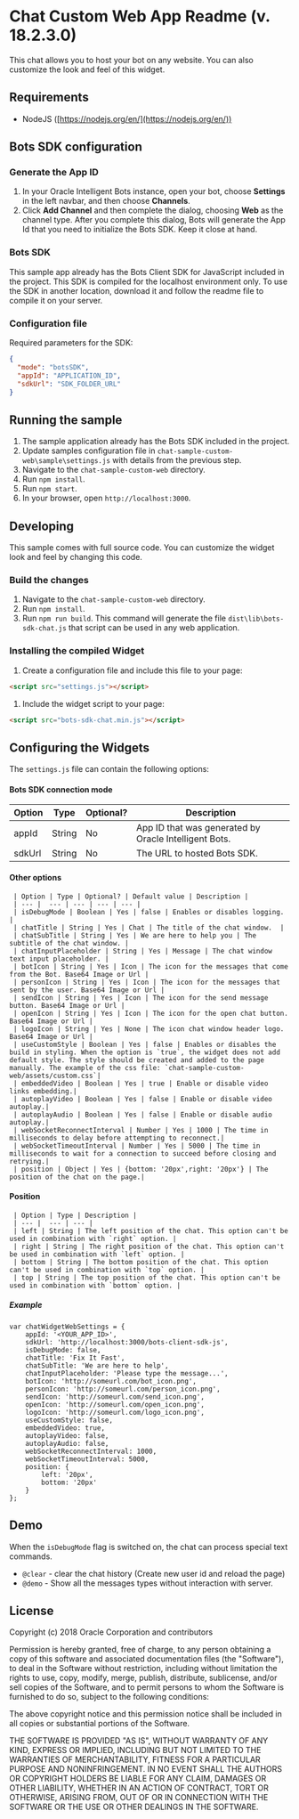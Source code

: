 # Chat Custom Web App Readme (v. 18.2.3.0)

This chat allows you to host your bot on any website. You can also customize the look and feel of this widget.
## Requirements
- NodeJS ([https://nodejs.org/en/](https://nodejs.org/en/))
## Bots SDK configuration
### Generate the App ID
1. In your Oracle Intelligent Bots instance, open your bot, choose **Settings** in the left navbar, and then choose **Channels**.
1. Click **Add Channel** and then complete the dialog, choosing **Web** as the channel type. After you complete this dialog, Bots will generate the App Id that you need to initialize the Bots SDK. Keep it close at hand.
### Bots SDK
This sample app already has the Bots Client SDK for JavaScript included in the project. This SDK is compiled for the localhost environment only.
To use the SDK in another location, download it and  follow the readme file to compile it on your server.

### Configuration file
Required parameters for the SDK:
```json
{
  "mode": "botsSDK",
  "appId": "APPLICATION_ID",
  "sdkUrl": "SDK_FOLDER_URL"
}
```

## Running the sample
1. The sample application already has the Bots SDK included in the project.
1. Update samples configuration file in `chat-sample-custom-web\sample\settings.js` with details from the previous step.
1. Navigate to the `chat-sample-custom-web` directory.
1. Run `npm install`.
1. Run `npm start`.
1. In your browser, open `http://localhost:3000`.

## Developing
This sample comes with full source code. You can customize the widget look and feel by changing this code.
### Build the changes
1. Navigate to the `chat-sample-custom-web` directory.
1. Run `npm install`.
1. Run `npm run build`. This command will generate the file `dist\lib\bots-sdk-chat.js` that script can be used in any web application.

### Installing the compiled Widget
1. Create a configuration file and include this file to your page:
```html
<script src="settings.js"></script>
```

1. Include the widget script to your page:
```html
<script src="bots-sdk-chat.min.js"></script>
```

## Configuring the Widgets
The `settings.js` file can contain the following options:

#### Bots SDK connection mode
| Option | Type | Optional? | Description |
| --- |  --- | --- | --- |
| appId | String | No | App ID that was generated by Oracle Intelligent Bots. |
| sdkUrl | String | No | The URL to hosted Bots SDK. |

#### Other options

     | Option | Type | Optional? | Default value | Description |
     | --- |  --- | --- | --- | --- |
     | isDebugMode | Boolean | Yes | false | Enables or disables logging. |
     | chatTitle | String | Yes | Chat | The title of the chat window.  |
     | chatSubTitle | String | Yes | We are here to help you | The subtitle of the chat window. |
     | chatInputPlaceholder | String | Yes | Message | The chat window text input placeholder. |
     | botIcon | String | Yes | Icon | The icon for the messages that come from the Bot. Base64 Image or Url |
     | personIcon | String | Yes | Icon | The icon for the messages that sent by the user. Base64 Image or Url |
     | sendIcon | String | Yes | Icon | The icon for the send message button. Base64 Image or Url |
     | openIcon | String | Yes | Icon | The icon for the open chat button. Base64 Image or Url |
     | logoIcon | String | Yes | None | The icon chat window header logo. Base64 Image or Url |
     | useCustomStyle | Boolean | Yes | false | Enables or disables the build in styling. When the option is `true`, the widget does not add default style. The style should be created and added to the page manually. The example of the css file: `chat-sample-custom-web/assets/custom.css`|
     | embeddedVideo | Boolean | Yes | true | Enable or disable video links embedding.|
     | autoplayVideo | Boolean | Yes | false | Enable or disable video autoplay.|
     | autoplayAudio | Boolean | Yes | false | Enable or disable audio autoplay.|
     | webSocketReconnectInterval | Number | Yes | 1000 | The time in milliseconds to delay before attempting to reconnect.|
     | webSocketTimeoutInterval | Number | Yes | 5000 | The time in milliseconds to wait for a connection to succeed before closing and retrying.|
     | position | Object | Yes | {bottom: '20px',right: '20px'} | The position of the chat on the page.|

#### Position
     | Option | Type | Description |
     | --- |  --- | --- |
     | left | String | The left position of the chat. This option can't be used in combination with `right` option. |
     | right | String | The right position of the chat. This option can't be used in combination with `left` option. |
     | bottom | String | The bottom position of the chat. This option can't be used in combination with `top` option. |
     | top | String | The top position of the chat. This option can't be used in combination with `bottom` option. |

##### Example


    var chatWidgetWebSettings = {
        appId: '<YOUR_APP_ID>',
        sdkUrl: 'http://localhost:3000/bots-client-sdk-js',
        isDebugMode: false,
        chatTitle: 'Fix It Fast',
        chatSubTitle: 'We are here to help',
        chatInputPlaceholder: 'Please type the message...',
        botIcon: 'http://someurl.com/bot_icon.png',
        personIcon: 'http://someurl.com/person_icon.png',
        sendIcon: 'http://someurl.com/send_icon.png',
        openIcon: 'http://someurl.com/open_icon.png',
        logoIcon: 'http://someurl.com/logo_icon.png',
        useCustomStyle: false,
        embeddedVideo: true,
        autoplayVideo: false,
        autoplayAudio: false,
        webSocketReconnectInterval: 1000,
        webSocketTimeoutInterval: 5000,
        position: {
            left: '20px',
            bottom: '20px'
        }
    };


## Demo
When the `isDebugMode` flag is switched on, the chat can process special text commands.
- `@clear` - clear the chat history (Create new user id and reload the page)
- `@demo` - Show all the messages types without interaction with server.

## License
Copyright (c) 2018 Oracle Corporation and contributors

Permission is hereby granted, free of charge, to any person obtaining a copy of this software and associated documentation files (the "Software"), to deal in the Software without restriction, including without limitation the rights to use, copy, modify, merge, publish, distribute, sublicense, and/or sell copies of the Software, and to permit persons to whom the Software is furnished to do so, subject to the following conditions:

The above copyright notice and this permission notice shall be included in all copies or substantial portions of the Software.

THE SOFTWARE IS PROVIDED "AS IS", WITHOUT WARRANTY OF ANY KIND, EXPRESS OR IMPLIED, INCLUDING BUT NOT LIMITED TO THE WARRANTIES OF MERCHANTABILITY, FITNESS FOR A PARTICULAR PURPOSE AND NONINFRINGEMENT. IN NO EVENT SHALL THE AUTHORS OR COPYRIGHT HOLDERS BE LIABLE FOR ANY CLAIM, DAMAGES OR OTHER LIABILITY, WHETHER IN AN ACTION OF CONTRACT, TORT OR OTHERWISE, ARISING FROM, OUT OF OR IN CONNECTION WITH THE SOFTWARE OR THE USE OR OTHER DEALINGS IN THE SOFTWARE.